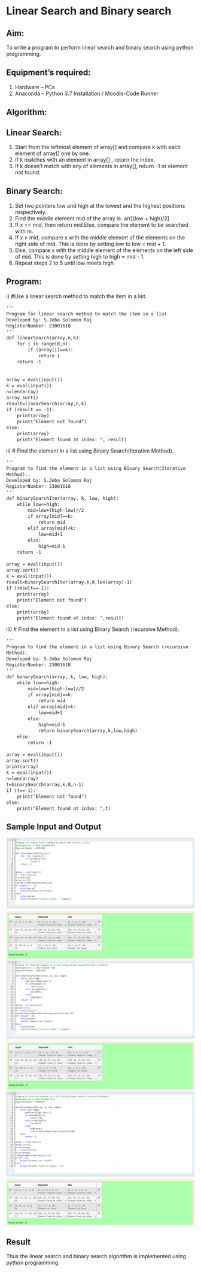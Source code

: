 # Linear Search and Binary search

## Aim:

To write a program to perform linear search and binary search using python programming.

## Equipment’s required:

1. Hardware – PCs
2. Anaconda – Python 3.7 Installation / Moodle-Code Runner

## Algorithm:

## Linear Search:

1. Start from the leftmost element of array[] and compare k with each element of array[] one by one.
2. If k matches with an element in array[] , return the index.
3. If k doesn’t match with any of elements in array[], return -1 or element not found.

## Binary Search:

1. Set two pointers low and high at the lowest and the highest positions respectively.
2. Find the middle element mid of the array ie. arr[(low + high)/2]
3. If x == mid, then return mid.Else, compare the element to be searched with m.
4. If x > mid, compare x with the middle element of the elements on the right side of mid. This is done by setting low to low = mid + 1.
5. Else, compare x with the middle element of the elements on the left side of mid. This is done by setting high to high = mid - 1.
6. Repeat steps 2 to 5 until low meets high

## Program:

i) #Use a linear search method to match the item in a list.

```
'''
Program for linear search method to match the item in a list
Developed by: S.Jeba Solomon Raj
RegisterNumber: 23001618
'''
def linearSearch(array,n,k):
    for i in range(0,n):
        if (array[i]==k):
            return i
    return -1


array = eval(input())
k = eval(input())
n=len(array)
array.sort()
result=linearSearch(array,n,k)
if (result == -1):
    print(array)
    print("Element not found")
else:
    print(array)
    print("Element found at index: ", result)
```

ii) # Find the element in a list using Binary Search(Iterative Method).

```
'''
Program to find the element in a list using Binary Search(Iterative Method)..
Developed by: S.Jeba Solomon Raj
RegisterNumber: 23001618
'''
def binarySearchIter(array, k, low, high):
    while low<=high:
        mid=low+(high-low)//2
        if array[mid]==k:
            return mid
        elif array[mid]<k:
            low=mid+1
        else:
            high=mid-1
    return -1

array = eval(input())
array.sort()
k = eval(input())
result=binarySearchIter(array,k,0,len(array)-1)
if (result==-1):
    print(array)
    print("Element not found")
else:
    print(array)
    print("Element found at index: ",result)
```

iii) # Find the element in a list using Binary Search (recursive Method).

```
'''
Program to find the element in a list using Binary Search (recursive Method).
Developed by: S.Jeba Solomon Raj
RegisterNumber: 23001618
'''
def binarySearch(array, k, low, high):
    while low<=high:
        mid=low+(high-low)//2
        if array[mid]==k:
            return mid
        elif array[mid]<k:
            low=mid+1
        else:
            high=mid-1
            return binarySearch(array,k,low,high)
    else:
        return -1

array = eval(input())
array.sort()
print(array)
k = eval(input())
n=len(array)
t=binarySearch(array,k,0,n-1)
if (t==-1):
    print("Element not found")
else:
    print("Element found at index: ",t)
```

## Sample Input and Output

![output](/linear.png)
![output](/binaryit.png)
![output](/binaryrec.png)

## Result

Thus the linear search and binary search algorithm is implemented using python programming.
